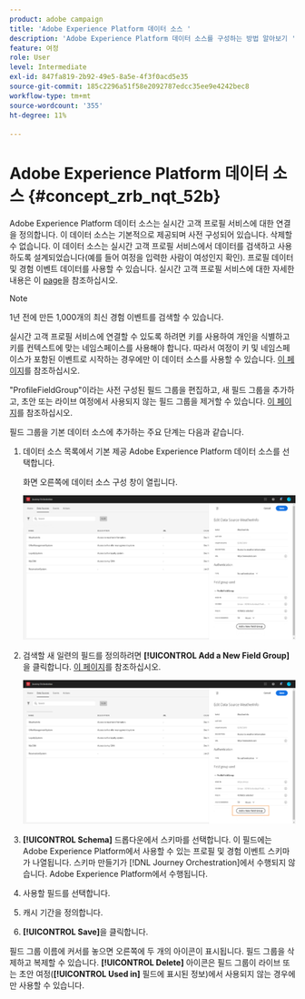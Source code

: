 ```yaml
---
product: adobe campaign
title: 'Adobe Experience Platform 데이터 소스 '
description: 'Adobe Experience Platform 데이터 소스를 구성하는 방법 알아보기 '
feature: 여정
role: User
level: Intermediate
exl-id: 847fa819-2b92-49e5-8a5e-4f3f0acd5e35
source-git-commit: 185c2296a51f58e2092787edcc35ee9e4242bec8
workflow-type: tm+mt
source-wordcount: '355'
ht-degree: 11%

---
```


# Adobe Experience Platform 데이터 소스 {#concept_zrb_nqt_52b}

Adobe Experience Platform 데이터 소스는 실시간 고객 프로필 서비스에 대한 연결을 정의합니다. 이 데이터 소스는 기본적으로 제공되며 사전 구성되어 있습니다. 삭제할 수 없습니다. 이 데이터 소스는 실시간 고객 프로필 서비스에서 데이터를 검색하고 사용하도록 설계되었습니다(예를 들어 여정을 입력한 사람이 여성인지 확인). 프로필 데이터 및 경험 이벤트 데이터를 사용할 수 있습니다. 실시간 고객 프로필 서비스에 대한 자세한 내용은 이 [page](https://experienceleague.adobe.com/docs/experience-platform/sources/home.html?lang=ko)을 참조하십시오.

>[!NOTE]
>
>1년 전에 만든 1,000개의 최신 경험 이벤트를 검색할 수 있습니다.

실시간 고객 프로필 서비스에 연결할 수 있도록 하려면 키를 사용하여 개인을 식별하고 키를 컨텍스트에 맞는 네임스페이스를 사용해야 합니다. 따라서 여정이 키 및 네임스페이스가 포함된 이벤트로 시작하는 경우에만 이 데이터 소스를 사용할 수 있습니다. [이 페이지](../building-journeys/journey.md)를 참조하십시오.

&quot;ProfileFieldGroup&quot;이라는 사전 구성된 필드 그룹을 편집하고, 새 필드 그룹을 추가하고, 초안 또는 라이브 여정에서 사용되지 않는 필드 그룹을 제거할 수 있습니다. [이 페이지](../datasource/field-groups.md)를 참조하십시오.

필드 그룹을 기본 데이터 소스에 추가하는 주요 단계는 다음과 같습니다.

1. 데이터 소스 목록에서 기본 제공 Adobe Experience Platform 데이터 소스를 선택합니다.

   화면 오른쪽에 데이터 소스 구성 창이 열립니다.

   ![](../assets/journey23.png)

1. 검색할 새 일련의 필드를 정의하려면 **[!UICONTROL Add a New Field Group]** 을 클릭합니다. [이 페이지](../datasource/field-groups.md)를 참조하십시오.

   ![](../assets/journey24.png)

1. **[!UICONTROL Schema]** 드롭다운에서 스키마를 선택합니다. 이 필드에는 Adobe Experience Platform에서 사용할 수 있는 프로필 및 경험 이벤트 스키마가 나열됩니다. 스키마 만들기가 [!DNL Journey Orchestration]에서 수행되지 않습니다. Adobe Experience Platform에서 수행됩니다.
1. 사용할 필드를 선택합니다.
1. 캐시 기간을 정의합니다.
1. **[!UICONTROL Save]**&#x200B;을 클릭합니다.

필드 그룹 이름에 커서를 놓으면 오른쪽에 두 개의 아이콘이 표시됩니다. 필드 그룹을 삭제하고 복제할 수 있습니다. **[!UICONTROL Delete]** 아이콘은 필드 그룹이 라이브 또는 초안 여정(**[!UICONTROL Used in]** 필드에 표시된 정보)에서 사용되지 않는 경우에만 사용할 수 있습니다.
